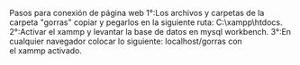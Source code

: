Pasos para conexión de página  web
1°:Los archivos y carpetas de la carpeta "gorras" copiar y pegarlos en la siguiente ruta: C:\xampp\htdocs.
2°:Activar el xammp y levantar la base de datos en mysql workbench.
3°:En cualquier navegador colocar lo siguiente: localhost/gorras con el xammp activado.
